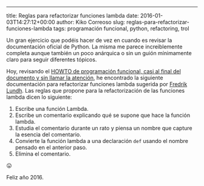 ---
title: Reglas para refactorizar funciones lambda
date: 2016-01-03T14:27:12+00:00
author: Kiko Correoso
slug: reglas-para-refactorizar-funciones-lambda
tags: programación funcional, python, refactoring, trol

Un gran ejercicio que podéis hacer de vez en cuando es revisar la documentación oficial de Python. La misma me parece increiblemente completa aunque también un poco anárquica o sin un guión mínimamente claro para seguir diferentes tópicos.

Hoy, revisando el [HOWTO de programación funcional, casi al final del documento y sin llamar la atención](https://docs.python.org/3.6/howto/functional.html#small-functions-and-the-lambda-expression), he encontrado la siguiente documentación para refactorizar funciones lambda sugerida por [Fredrik Lundh](https://wiki.python.org/moin/FredrikLundh). Las reglas que propone para la refactorización de las funciones lambda dicen lo siguiente:

<ol class="arabic simple">
  <li>
    Escribe una función Lambda.
  </li>
  <li>
    Escribe un comentario explicando qué se supone que hace la función lambda.
  </li>
  <li>
    Estudia el comentario durante un rato y piensa un nombre que capture la esencia del comentario.
  </li>
  <li>
    Convierte la función lambda a una declaración <code>def</code> usando el nombre pensado en el anterior paso.
  </li>
  <li>
    Elimina el comentario.
  </li>
</ol>

😛

Feliz año 2016.